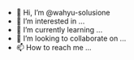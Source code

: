 - 👋 Hi, I’m @wahyu-solusione
- 👀 I’m interested in ...
- 🌱 I’m currently learning ...
- 💞️ I’m looking to collaborate on ...
- 📫 How to reach me ...

<!---
wahyu-solusione/wahyu-solusione is a ✨ special ✨ repository because its `README.md` (this file) appears on your GitHub profile.
You can click the Preview link to take a look at your changes.
--->
